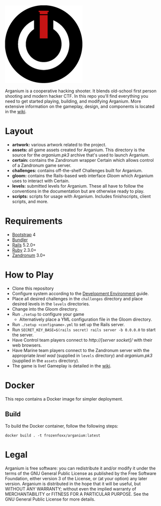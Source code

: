 ![Arganium](/artwork/arganium%20logo-small.png?raw=true "Arganium")

Arganium is a cooperative hacking shooter. It blends old-school first person shooting and modern hacker CTF. In this repo you'll find everything you need to get started playing, building, and modifying Arganium. More extensive information on the gameplay, design, and components is located in the [wiki](https://github.com/frozenfoxx/arganium/wiki).

# Layout

* __artwork:__ various artwork related to the project.
* __assets:__ all game assets created for Arganium. This directory is the source for the *arganium.pk3* archive that's used to launch Arganium.
* __certain:__ contains the Zandronum wrapper Certain which allows control of a Zandronum game server.
* __challenges:__ contains off-the-shelf Challenges built for Arganium.
* __gloom:__ contains the Rails-based web interface *Gloom* which Arganium uses to interact with Certain.
* __levels:__ submitted levels for Arganium. These all have to follow the conventions in the documentation but are otherwise ready to play.
* __scripts:__ scripts for usage with Arganium. Includes finishscripts, client scripts, and more.

# Requirements

* [Bootstrap](http://getbootstrap.com) 4
* [Bundler](https://bundler.io/)
* [Rails](http://rubyonrails.org) 5.2.0+
* [Ruby](https://www.ruby-lang.org) 2.3.0+
* [Zandronum](https://zandronum.com/) 3.0+

# How to Play

* Clone this repository
* Configure system according to the [Development Environment](https://github.com/frozenfoxx/arganium/wiki/Development-Environment) guide.
* Place all desired challenges in the `challenges` directory and place desired levels in the `levels` directories.
* Change into the Gloom directory.
* Run `./setup` to configure your game
  * Alternatively place a YML configuration file in the Gloom directory.
* Run `./setup <configname>.yml` to set up the Rails server.
* Run `SECRET_KEY_BASE=$(rails secret) rails server -b 0.0.0.0` to start the server.
* Have Control team players connect to *http://[server socket]/* with their web browsers.
* Have Marine team players connect to the Zandronum server with the appropriate *level wad* (supplied in `levels` directory) and *arganium.pk3* (supplied in the `assets` directory).
* The game is live! Gameplay is detailed in the [wiki](https://github.com/frozenfoxx/arganium/wiki/Gameplay).

# Docker

This repo contains a Docker image for simpler deployment.

## Build

To build the Docker container, follow the following steps:

```
docker build . -t frozenfoxx/arganium:latest
```

# Legal
Arganium is free software: you can redistribute it and/or modify it under the terms of the GNU General Public License as published by the Free Software Foundation, either version 3 of the License, or (at your option) any later version. Arganium is distributed in the hope that it will be useful, but WITHOUT ANY WARRANTY; without even the implied warranty of MERCHANTABILITY or FITNESS FOR A PARTICULAR PURPOSE. See the GNU General Public License for more details.
